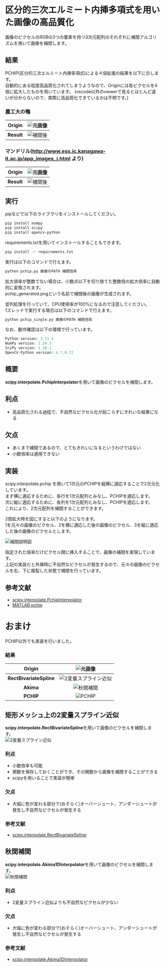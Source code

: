 # 	区分的三次エルミート内挿多項式を用いた画像の高品質化
画像のピクセルのRGBの3つの要素を持つ3次元配列のそれぞれに補間アルゴリズムを用いて画像を補間します。

## 結果
PCHIP(区分的三次エルミート内挿多項式)による４倍拡張の結果を以下に示します。  
自動的にある程度高品質化されてしまうようなので、Originには各ピクセルを4倍に拡大したものを用いています。
(vscode以外のviewerで見るとほとんど違いが分からないので、実際に高品質化できているかは不明です。)

### 農工大の鴨 
|         **Origin**         |   ![元画像](/READMEcomponents/duck/target.png)  |
|:----------------------:|:----------------------:|
|    **Result**   |![補間後](/READMEcomponents/duck/pchip.png)  |


### マンドリル(http://www.ess.ic.kanagawa-it.ac.jp/app_images_j.html より)
|         **Origin**         |   ![元画像](/READMEcomponents/Mandrill/target.png)  |
|:----------------------:|:----------------------:|
|    **Result**   |![補間後](/READMEcomponents/Mandrill/pchip.png)  |

## 実行
pipなどで以下のライブラリをインストールしてください。
```bash
pip install numpy
pip install scipy
pip install opencv-python
```
requirements.txtを用いてインストールすることもできます。
```bash
pip install -r requirements.txt
```

実行は以下のコマンドで行えます。

``` bash
python pchip.py 画像のPATH 補間倍率 
```
拡大倍率が整数でない場合は、小数点以下を切り捨てた整数倍の拡大倍率に自動的に変換されます。  
pchip_generated.pngという名前で補間後の画像が生成されます。   

並列処理を行っていて、CPU使用率が100%になるので注意してください。  
1スレッドで実行する場合は以下のコマンドで行えます。
``` bash
python pchip_single.py 画像のPATH 補間倍率 
```

なお、動作確認は以下の環境で行っています。
``` python
Python version: 3.11.3
NumPy version: 1.24.3
SciPy version: 1.10.1
OpenCV-Python version: 4.7.0.72
```

## 概要
**scipy.interpolate.PchipInterpolator**を用いて画像のピクセルを補間します。
## 利点
- 高品質化される過程で、不自然なピクセル化が起こらずにきれいな結果になる

## 欠点
- あくまで補間であるので、とてもきれいになるというわけではない
- 小数倍率は適用できない

## 実装
scipy.interpolate.pchip を用いて1次元のPCHIPを縦横に適応することで2次元化しています。  
まず横に適応するために、各行を1次元配列とみなし、PCHIPを適応します。  
次に縦に適応するために、各列を1次元配列とみなし、PCHIPを適応します。  
これにより、2次元配列を補間することができます。  

2倍拡大時を図にすると以下のようになります。  
1を元々の画像のピクセル、2を横に適応した後の画像のピクセル、3を縦に適応した後の画像のピクセルとします。

![補間説明図](/READMEcomponents/pchip_explain.png)

指定された倍率だけピクセル間に挿入することで、画像の補間を実現しています。  
上記の実装だと外挿時に不自然なピクセルが発生するので、元々の画像のピクセルを右、下に複製した状態で補間を行っています。
## 参考文献
- [scipy.interpolate.PchipInterpolator](https://docs.scipy.org/doc/scipy/reference/generated/scipy.interpolate.PchipInterpolator.html)
- [ MATLAB pchip ](https://jp.mathworks.com/help/matlab/ref/pchip.html)

# おまけ
PCHIP以外でも実装を行いました。

### 結果

|         **Origin**         |   ![元画像](/READMEcomponents/duck/target.png)  |
|:----------------------:|:----------------------:|
|    **RectBivariateSpline**   |![2変量スプライン近似](/READMEcomponents/duck/RectBivariateSpline.png)  |
|    **Akima**   |![秋間補間](/READMEcomponents/duck/akima.png)  |
|    **PCHIP**   |![PCHIP](/READMEcomponents/duck/pchip.png)  |

## 矩形メッシュ上の2変量スプライン近似
**scipy.interpolate.RectBivariateSpline**を用いて画像のピクセルを補間します。  
![2変量スプライン近似](/READMEcomponents/duck/RectBivariateSpline.png)

### 利点
- 小数倍率も可能
- 関数を保存しておくことができ、その関数から画像を補間することができる
- scipyを用いることで実装が簡単

### 欠点
- 大幅に色が変わる部分で(おそらく)オーバーシュート、アンダーシュートが発生し不自然なピクセルが発生する

### 参考文献
- [scipy.interpolate.RectBivariateSpline](https://docs.scipy.org/doc/scipy/reference/generated/scipy.interpolate.RectBivariateSpline.html)

## 秋間補間
**scipy.interpolate.Akima1DInterpolator**を用いて画像のピクセルを補間します。  
![秋間補間](/READMEcomponents/duck/akima.png) 

### 利点
- 2変量スプライン近似よりも不自然なピクセルが少ない

### 欠点
- 大幅に色が変わる部分で(おそらく)オーバーシュート、アンダーシュートが発生し不自然なピクセルが発生する

### 参考文献
- [scipy.interpolate.Akima1DInterpolator](https://docs.scipy.org/doc/scipy/reference/generated/scipy.interpolate.Akima1DInterpolator.html)
